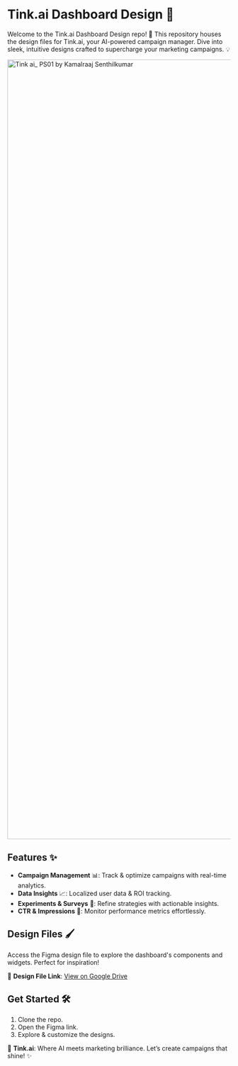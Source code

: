 
# Tink.ai Dashboard Design 🚀

Welcome to the Tink.ai Dashboard Design repo! 🎨 This repository houses the design files for Tink.ai, your AI-powered campaign manager. Dive into sleek, intuitive designs crafted to supercharge your marketing campaigns. 💡

<img width="1761" alt="Tink ai_ PS01 by Kamalraaj Senthilkumar" src="https://github.com/user-attachments/assets/270dda74-69c1-4909-8aaf-37bd186b53c0" />

  
## Features ✨

- **Campaign Management** 📊: Track & optimize campaigns with real-time analytics.
- **Data Insights** 📈: Localized user data & ROI tracking.
- **Experiments & Surveys** 🧪: Refine strategies with actionable insights.
- **CTR & Impressions** 👀: Monitor performance metrics effortlessly.

## Design Files 🖌️

Access the Figma design file to explore the dashboard's components and widgets. Perfect for inspiration!

🔗 **Design File Link**: [View on Google Drive](https://drive.google.com/file/d/149s7gSuOwU2pR2i9lVMIJ7K9Jz2dODma/view?usp=sharing)

## Get Started 🛠️

1. Clone the repo.
2. Open the Figma link.
3. Explore & customize the designs.

🌟 **Tink.ai**: Where AI meets marketing brilliance. Let’s create campaigns that shine! ✨
